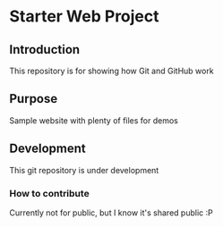 # Starter Web Project

## Introduction
This repository is for showing how Git and GitHub work

## Purpose
Sample website with plenty of files for demos

## Development
This git repository is under development

### How to contribute
Currently not for public, but I know it's shared public :P



